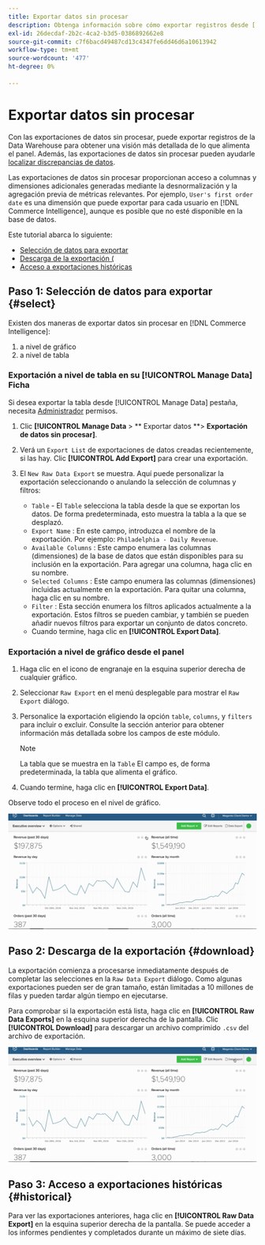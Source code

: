 ```yaml
---
title: Exportar datos sin procesar
description: Obtenga información sobre cómo exportar registros desde [!DNL Commerce Intelligence] Data Warehouse para obtener una visión más detallada de lo que alimenta el panel.
exl-id: 26decdaf-2b2c-4ca2-b3d5-0386892662e8
source-git-commit: c7f6bacd49487cd13c4347fe6dd46d6a10613942
workflow-type: tm+mt
source-wordcount: '477'
ht-degree: 0%

---
```


# Exportar datos sin procesar

Con las exportaciones de datos sin procesar, puede exportar registros de la Data Warehouse para obtener una visión más detallada de lo que alimenta el panel. Además, las exportaciones de datos sin procesar pueden ayudarle [localizar discrepancias de datos](https://experienceleague.adobe.com/docs/commerce-knowledge-base/kb/troubleshooting/miscellaneous/using-data-exports-to-pinpoint-discrepancies.html).

Las exportaciones de datos sin procesar proporcionan acceso a columnas y dimensiones adicionales generadas mediante la desnormalización y la agregación previa de métricas relevantes. Por ejemplo, `User's first order date` es una dimensión que puede exportar para cada usuario en [!DNL Commerce Intelligence], aunque es posible que no esté disponible en la base de datos.

Este tutorial abarca lo siguiente:

* [Selección de datos para exportar](#select)
* [Descarga de la exportación (](#download)
* [Acceso a exportaciones históricas](#historical)

## Paso 1: Selección de datos para exportar {#select}

Existen dos maneras de exportar datos sin procesar en [!DNL Commerce Intelligence]:

1. a nivel de gráfico
1. a nivel de tabla

### Exportación a nivel de tabla en su [!UICONTROL Manage Data] Ficha

Si desea exportar la tabla desde [!UICONTROL Manage Data] pestaña, necesita [Administrador](../administrator/user-management/user-management.md) permisos.

1. Clic **[!UICONTROL Manage Data** > ** Exportar datos **> **Exportación de datos sin procesar]**.
1. Verá un `Export List` de exportaciones de datos creadas recientemente, si las hay. Clic **[!UICONTROL Add Export]** para crear una exportación.
1. El `New Raw Data Export` se muestra. Aquí puede personalizar la exportación seleccionando o anulando la selección de columnas y filtros:

   * `Table` - El `Table` selecciona la tabla desde la que se exportan los datos. De forma predeterminada, esto muestra la tabla a la que se desplazó.
   * `Export Name` : En este campo, introduzca el nombre de la exportación. Por ejemplo: `Philadelphia - Daily Revenue`.
   * `Available Columns` : Este campo enumera las columnas (dimensiones) de la base de datos que están disponibles para su inclusión en la exportación. Para agregar una columna, haga clic en su nombre.
   * `Selected Columns` : Este campo enumera las columnas (dimensiones) incluidas actualmente en la exportación. Para quitar una columna, haga clic en su nombre.
   * `Filter` : Esta sección enumera los filtros aplicados actualmente a la exportación. Estos filtros se pueden cambiar, y también se pueden añadir nuevos filtros para exportar un conjunto de datos concreto.
   * Cuando termine, haga clic en **[!UICONTROL Export Data]**.

### Exportación a nivel de gráfico desde el panel

1. Haga clic en el icono de engranaje en la esquina superior derecha de cualquier gráfico.

1. Seleccionar `Raw Export` en el menú desplegable para mostrar el `Raw Export` diálogo.

1. Personalice la exportación eligiendo la opción `table`, `columns`, y `filters` para incluir o excluir. Consulte la sección anterior para obtener información más detallada sobre los campos de este módulo.

   >[!NOTE]
   >
   >La tabla que se muestra en la `Table` El campo es, de forma predeterminada, la tabla que alimenta el gráfico.

1. Cuando termine, haga clic en **[!UICONTROL Export Data]**.

Observe todo el proceso en el nivel de gráfico.

![](../assets/Chart-level_export.gif)

## Paso 2: Descarga de la exportación {#download}

La exportación comienza a procesarse inmediatamente después de completar las selecciones en la `Raw Data Export` diálogo. Como algunas exportaciones pueden ser de gran tamaño, están limitadas a 10 millones de filas y pueden tardar algún tiempo en ejecutarse.

Para comprobar si la exportación está lista, haga clic en **[!UICONTROL Raw Data Exports]** en la esquina superior derecha de la pantalla. Clic **[!UICONTROL Download]** para descargar un archivo comprimido `.csv` del archivo de exportación.

![](../assets/Downloading_export.gif)

## Paso 3: Acceso a exportaciones históricas {#historical}

Para ver las exportaciones anteriores, haga clic en **[!UICONTROL Raw Data Export]** en la esquina superior derecha de la pantalla. Se puede acceder a los informes pendientes y completados durante un máximo de siete días.

